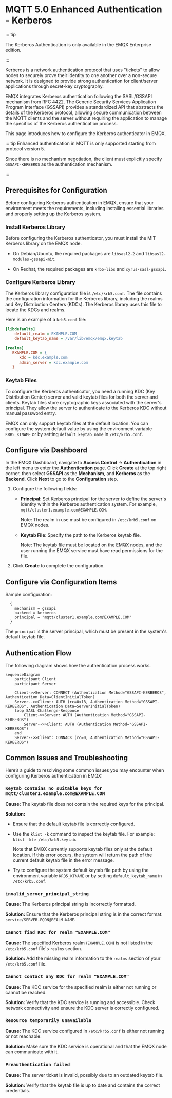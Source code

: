 # MQTT 5.0 Enhanced Authentication - Kerberos

::: tip

The Kerberos Authentication is only available in the EMQX Enterprise edition.

:::

Kerberos is a network authentication protocol that uses "tickets" to allow nodes to securely prove their identity to one another over a non-secure network. It is designed to provide strong authentication for client/server applications through secret-key cryptography. 

EMQX integrates Kerberos authentication following the SASL/GSSAPI mechanism from RFC 4422. The Generic Security Services Application Program Interface (GSSAPI) provides a standardized API that abstracts the details of the Kerberos protocol, allowing secure communication between the MQTT clients and the server without requiring the application to manage the specifics of the Kerberos authentication process.

This page introduces how to configure the Kerberos authenticator in EMQX.

::: tip
Enhanced authentication in MQTT is only supported starting from protocol version 5.

Since there is no mechanism negotiation, the client must explicitly specify `GSSAPI-KERBEROS` as the authentication mechanism.

:::

## Prerequisites for Configuration

Before configuring Kerberos authentication in EMQX, ensure that your environment meets the requirements, including installing essential libraries and properly setting up the Kerberos system.

### Install Kerberos Library

Before configuring the Kerberos authenticator, you must install the MIT Kerberos library on the EMQX node.

- On Debian/Ubuntu, the required packages are `libsasl2-2` and `libsasl2-modules-gssapi-mit`.

- On Redhat, the required packages are `krb5-libs` and `cyrus-sasl-gssapi`.


### Configure Kerberos Library

The Kerberos library configuration file is `/etc/krb5.conf`. The file contains the configuration information for the Kerberos library, including the realms and Key Distribution Centers (KDCs). The Kerberos library uses this file to locate the KDCs and realms.

Here is an example of a `krb5.conf` file:

```ini
[libdefaults]
    default_realm = EXAMPLE.COM
    default_keytab_name = /var/lib/emqx/emqx.keytab

[realms]
   EXAMPLE.COM = {
      kdc = kdc.example.com
      admin_server = kdc.example.com
   }
```

### Keytab Files

To configure the Kerberos authenticator, you need a running KDC (Key Distribution Center) server and valid keytab files for both the server and clients. Keytab files store cryptographic keys associated with the server's principal. They allow the server to authenticate to the Kerberos KDC without manual password entry.

EMQX can only support keytab files at the default location. You can configure the system default value by using the environment variable `KRB5_KTNAME` or by setting `default_keytab_name` in `/etc/krb5.conf`.

## Configure via Dashboard

In the EMQX Dashboard, navigate to **Access Control** -> **Authentication** in the left menu to enter the **Authentication** page. Click **Create** at the top right corner, then select **GSSAPI** as the **Mechanism**, and **Kerberos** as the **Backend**. Click **Next** to go to the **Configuration** step.

1. Configure the following fields:

   - **Principal**: Set Kerberos principal for the server to define the server's identity within the Kerberos authentication system. For example, `mqtt/cluster1.example.com@EXAMPLE.COM`. 

     Note: The realm in use must be configured in `/etc/krb5.conf` on EMQX nodes.


   - **Keytab File**: Specify the path to the Kerberos keytab file.

     Note: The keytab file must be located on the EMQX nodes, and the user running the EMQX service must have read permissions for the file.


2. Click **Create** to complete the configuration.

## Configure via Configuration Items

Sample configuration:

```hcl
  {
    mechanism = gssapi
    backend = kerberos
    principal = "mqtt/cluster1.example.com@EXAMPLE.COM"
  }
```

The `principal` is the server principal, which must be present in the system's default keytab file.

## Authentication Flow

The following diagram shows how the authentication process works.

```mermaid
sequenceDiagram
    participant Client
    participant Server

    Client->>Server: CONNECT (Authentication Method="GSSAPI-KERBEROS", Authentication Data=ClientInitialToken)
    Server-->>Client: AUTH (rc=0x18, Authentication Method="GSSAPI-KERBEROS", Authentication Data=ServerInitialToken)
    loop SASL Challenge-Response
        Client->>Server: AUTH (Authentication Method="GSSAPI-KERBEROS")
        Server-->>Client: AUTH (Authentication Method="GSSAPI-KERBEROS")
    end
    Server-->>Client: CONNACK (rc=0, Authentication Method="GSSAPI-KERBEROS")
```

## Common Issues and Troubleshooting

Here’s a guide to resolving some common issues you may encounter when configuring Kerberos authentication in EMQX:

### `Keytab contains no suitable keys for mqtt/cluster1.example.com@EXAMPLE.COM`

**Cause:** The keytab file does not contain the required keys for the principal. 

**Solution:**

- Ensure that the default keytab file is correctly configured.

- Use the `klist -k` command to inspect the keytab file. For example: `klist -kte /etc/krb5.keytab`.

  Note that EMQX currently supports keytab files only at the default location. If this error occurs, the system will return the path of the current default keytab file in the error message.

- Try to configure the system default keytab file path by using the environment variable `KRB5_KTNAME` or by setting `default_keytab_name` in `/etc/krb5.conf`.

### `invalid_server_principal_string`

**Cause:** The Kerberos principal string is incorrectly formatted. 

**Solution:** Ensure that the Kerberos principal string is in the correct format: `service/SERVER-FQDN@REALM.NAME`.

### `Cannot find KDC for realm "EXAMPLE.COM"`

**Cause:** The specified Kerberos realm (`EXAMPLE.COM`) is not listed in the `/etc/krb5.conf` file's `realms` section. 

**Solution:** Add the missing realm information to the `realms` section of your `/etc/krb5.conf` file.

### `Cannot contact any KDC for realm "EXAMPLE.COM"`

**Cause:** The KDC service for the specified realm is either not running or cannot be reached. 

**Solution:** Verify that the KDC service is running and accessible. Check network connectivity and ensure the KDC server is correctly configured.

### `Resource temporarily unavailable`

**Cause:** The KDC service configured in `/etc/krb5.conf` is either not running or not reachable. 

**Solution:** Make sure the KDC service is operational and that the EMQX node can communicate with it.

### `Preauthentication failed`

**Cause:** The server ticket is invalid, possibly due to an outdated keytab file.

**Solution:** Verify that the keytab file is up to date and contains the correct credentials.
